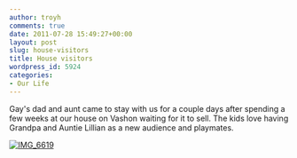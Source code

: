 ```yaml
---
author: troyh
comments: true
date: 2011-07-28 15:49:27+00:00
layout: post
slug: house-visitors
title: House visitors
wordpress_id: 5924
categories:
- Our Life
---
```


Gay's dad and aunt came to stay with us for a couple days after spending a few weeks at our house on Vashon waiting for it to sell. The kids love having Grandpa and Auntie Lillian as a new audience and playmates.

[![IMG_6619](http://farm7.static.flickr.com/6150/5984407997_a1ce8c6d55.jpg)](http://www.flickr.com/photos/troyh/5984407997/)
